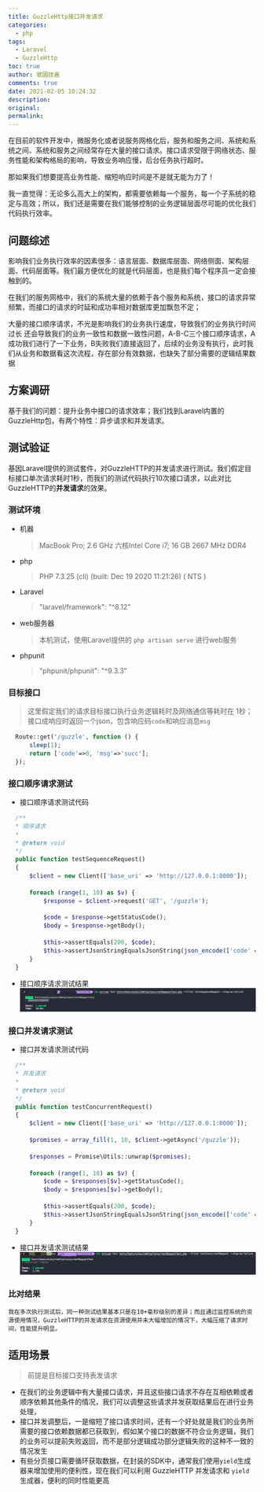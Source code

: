 ```yaml
---
title: GuzzleHttp接口并发请求
categories:
  - php
tags:
  - Laravel
  - GuzzleHttp
toc: true
author: 虢國技酱
comments: true
date: 2021-02-05 10:24:32
description:
original:
permalink:
---
```


在目前的软件开发中，微服务化或者说服务网格化后，服务和服务之间、系统和系统之间、系统和服务之间经常存在大量的接口请求。接口请求受限于网络状态、服务性能和架构格局的影响，导致业务响应慢，后台任务执行超时。

那如果我们想要提高业务性能、缩短响应时间是不是就无能为力了！

我一直觉得：无论多么高大上的架构，都需要依赖每一个服务，每一个子系统的稳定与高效；所以，我们还是需要在我们能够控制的业务逻辑层面尽可能的优化我们代码执行效率。

<!-- more -->

## 问题综述

  影响我们业务执行效率的因素很多：语言层面、数据库层面、网络侧面、架构层面、代码层面等。我们最方便优化的就是代码层面，也是我们每个程序员一定会接触到的。

  在我们的服务网格中，我们的系统大量的依赖于各个服务和系统，接口的请求异常频繁，而接口的请求的时延和成功率相对数据库更加飘忽不定；

  大量的接口顺序请求，不光是影响我们的业务执行速度，导致我们的业务执行时间过长
  还会导致我们的业务一致性和数据一致性问题，A-B-C三个接口顺序请求，A成功我们进行了一下业务，B失败我们直接返回了，后续的业务没有执行，此时我们从业务和数据看这次流程，存在部分有效数据，也缺失了部分需要的逻辑结果数据

## 方案调研

  基于我们的问题：提升业务中接口的请求效率；我们找到Laravel内置的GuzzleHttp包，有两个特性：异步请求和并发请求。

## 测试验证

  基因Laravel提供的测试套件，对GuzzleHTTP的并发请求进行测试。我们假定目标接口单次请求耗时1秒，而我们的测试代码执行10次接口请求，以此对比GuzzleHTTP的**并发请求**的效果。

  ### 测试环境

  * 机器
    > MacBook Pro; 
    > 2.6 GHz 六核Intel Core i7;
    > 16 GB 2667 MHz DDR4

  * php 
    > PHP 7.3.25 (cli) (built: Dec 19 2020 11:21:26) ( NTS )

  * Laravel
    > "laravel/framework": "^8.12"

  * web服务器
    > 本机测试，使用Laravel提供的 `php artisan serve` 进行web服务

  * phpunit
    > "phpunit/phpunit": "^9.3.3"

  ### 目标接口
  > 这里假定我们的请求目标接口执行业务逻辑耗时及网络通信等耗时在 1秒；接口成响应时返回一个json，包含响应码`code`和响应消息`msg`

  ```php
    Route::get('/guzzle', function () {
        sleep(1);
        return ['code'=>0, 'msg'=>'succ'];
    });
  ```

  ### 接口顺序请求测试

  * 接口顺序请求测试代码
  ```php
    /**
    * 顺序请求
    *
    * @return void
    */
    public function testSequenceRequest()
    {
        $client = new Client(['base_uri' => 'http://127.0.0.1:8000']);

        foreach (range(1, 10) as $v) {
            $response = $client->request('GET', '/guzzle');

            $code = $response->getStatusCode();
            $body = $response->getBody();

            $this->assertEquals(200, $code);
            $this->assertJsonStringEqualsJsonString(json_encode(['code' => 0, 'msg' => 'succ']), $body);
        }
    }
  ```

  * 接口顺序请求测试结果
  ![](/images/php/guzzle/sequence.png)
  
  ### 接口并发请求测试

  * 接口并发请求测试代码
  ```php
    /**
    * 并发请求
    *
    * @return void
    */
    public function testConcurrentRequest()
    {
        $client = new Client(['base_uri' => 'http://127.0.0.1:8000']);

        $promises = array_fill(1, 10, $client->getAsync('/guzzle'));

        $responses = Promise\Utils::unwrap($promises);

        foreach (range(1, 10) as $v) {
            $code = $responses[$v]->getStatusCode();
            $body = $responses[$v]->getBody();

            $this->assertEquals(200, $code);
            $this->assertJsonStringEqualsJsonString(json_encode(['code' => 0, 'msg' => 'succ']), $body);
        }
    }
  ```

  * 接口并发请求测试结果
  ![](/images/php/guzzle/concurrent.png)

  ### 比对结果
    
    我在多次执行测试后，同一种测试结果基本只是在10+毫秒级别的差异；而且通过监控系统的资源使用情况，GuzzleHTTP的并发请求在资源使用并未大幅增加的情况下，大幅压缩了请求时间，性能提升明显。

## 适用场景
  > 前提是目标接口支持表发请求

  * 在我们的业务逻辑中有大量接口请求，并且这些接口请求不存在互相依赖或者顺序依赖其他条件的情况，我们可以调整这些请求并发获取结果后在进行业务处理，
  * 接口并发调整后，一是缩短了接口请求时间，还有一个好处就是我们的业务所需要的接口依赖数据都已获取到，假如某个接口的数据不符合业务逻辑，我们的业务可以提前失败返回，而不是部分逻辑成功部分逻辑失败的这种不一致的情况发生
  * 有些分页接口需要循环获取数据，在封装的SDK中，通常我们使用`yield`生成器来增加使用的便利性，现在我们可以利用 GuzzleHTTP 并发请求和 `yield`生成器，便利的同时性能更高
